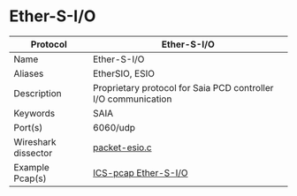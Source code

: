 # Ether-S-I/O

| Protocol | Ether-S-I/O |
|---|---|
| Name | Ether-S-I/O |
| Aliases | EtherSIO, ESIO |
| Description | Proprietary protocol for Saia PCD controller I/O communication |
| Keywords | SAIA |
| Port(s) | 6060/udp |
| Wireshark dissector | [packet-esio.c](https://github.com/wireshark/wireshark/blob/master/epan/dissectors/packet-esio.c) |
| Example Pcap(s) | [ICS-pcap Ether-S-I/O](https://github.com/automayt/ICS-pcap/tree/master/ETHERSIO) |


